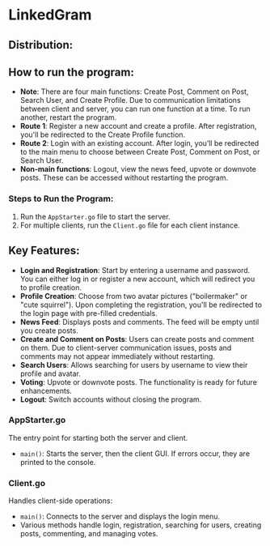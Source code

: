 # LinkedGram

## Distribution:

## How to run the program:
- **Note**: There are four main functions: Create Post, Comment on Post, Search User, and Create Profile. Due to communication limitations between client and server, you can run one function at a time. To run another, restart the program.
- **Route 1**: Register a new account and create a profile. After registration, you'll be redirected to the Create Profile function.
- **Route 2**: Login with an existing account. After login, you’ll be redirected to the main menu to choose between Create Post, Comment on Post, or Search User.
- **Non-main functions**: Logout, view the news feed, upvote or downvote posts. These can be accessed without restarting the program.

### Steps to Run the Program:
1. Run the `AppStarter.go` file to start the server.
2. For multiple clients, run the `Client.go` file for each client instance.

## Key Features:
- **Login and Registration**: Start by entering a username and password. You can either log in or register a new account, which will redirect you to profile creation.
- **Profile Creation**: Choose from two avatar pictures ("boilermaker" or "cute squirrel"). Upon completing the registration, you'll be redirected to the login page with pre-filled credentials.
- **News Feed**: Displays posts and comments. The feed will be empty until you create posts.
- **Create and Comment on Posts**: Users can create posts and comment on them. Due to client-server communication issues, posts and comments may not appear immediately without restarting.
- **Search Users**: Allows searching for users by username to view their profile and avatar.
- **Voting**: Upvote or downvote posts. The functionality is ready for future enhancements.
- **Logout**: Switch accounts without closing the program.

### AppStarter.go
The entry point for starting both the server and client.

- `main()`: Starts the server, then the client GUI. If errors occur, they are printed to the console.

### Client.go
Handles client-side operations:
- `main()`: Connects to the server and displays the login menu.
- Various methods handle login, registration, searching for users, creating posts, commenting, and managing votes.
